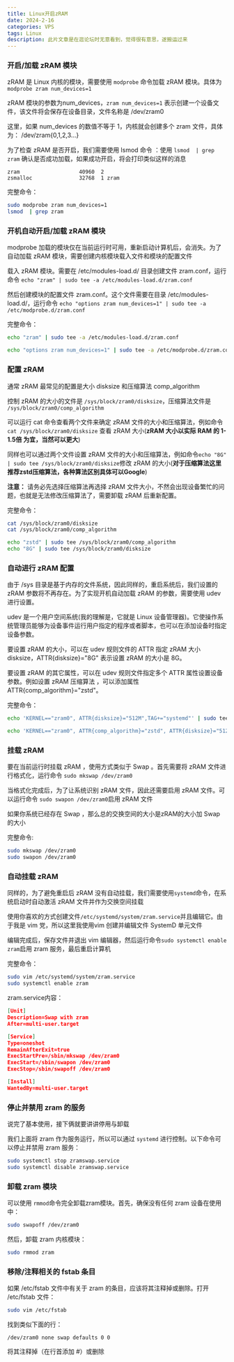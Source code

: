 ```yaml
---
title: Linux开启zRAM
date: 2024-2-16
categories: VPS
tags: Linux
description: 此片文章是在逛论坛时无意看到，觉得很有意思，遂搬运过来
---
```


### 开启/加载 zRAM 模块

zRAM 是 Linux 内核的模块，需要使用 `modprobe` 命令加载 zRAM 模块。具体为 `modprobe zram num_devices=1` 

zRAM 模块的参数为num_devices，`zram num_devices=1` 表示创建一个设备文件，该文件将会保存在设备目录，文件名称是 /dev/zram0

这里，如果 num_devices 的数值不等于 1，内核就会创建多个 zram 文件，具体为： /dev/zram{0,1,2,3...}

为了检查 zRAM 是否开启，我们需要使用 lsmod 命令 ：使用 `lsmod  | grep zram` 确认是否成功加载，如果成功开启，将会打印类似这样的消息

```
zram                   40960  2
zsmalloc               32768  1 zram
```

完整命令：

```bash
sudo modprobe zram num_devices=1
lsmod  | grep zram
```

### 开机自动开启/加载 zRAM 模块

modprobe 加载的模块仅在当前运行时可用，重新启动计算机后，会消失。为了自动加载 zRAM 模块，需要创建内核模块载入文件和模块的配置文件

载入 zRAM 模块。需要在 /etc/modules-load.d/ 目录创建文件 zram.conf，运行命令 `echo "zram" | sudo tee -a /etc/modules-load.d/zram.conf`

然后创建模块的配置文件 zram.conf。这个文件需要在目录 /etc/modules-load.d/，运行命令 `echo "options zram num_devices=1" | sudo tee -a /etc/modprobe.d/zram.conf` 

完整命令：

```bash
echo "zram" | sudo tee -a /etc/modules-load.d/zram.conf

echo "options zram num_devices=1" | sudo tee -a /etc/modprobe.d/zram.conf
```

### 配置 zRAM

通常 zRAM 最常见的配置是大小 disksize 和压缩算法 comp_algorithm

控制 zRAM 的大小的文件是 `/sys/block/zram0/disksize`，压缩算法文件是 `/sys/block/zram0/comp_algorithm`

可以运行 cat 命令查看两个文件来确定 zRAM 文件的大小和压缩算法，例如命令 `cat /sys/block/zram0/disksize` 查看 zRAM 大小(**zRAM 大小以实际 RAM 的 1-1.5倍 为宜，当然可以更大**)

同样也可以通过两个文件设置 zRAM 文件的大小和压缩算法，例如命令`echo "8G" | sudo tee /sys/block/zram0/disksize`修改 zRAM 的大小(**对于压缩算法这里推荐zstd压缩算法，各种算法区别具体可以Google**)

**注意：** 请务必先选择压缩算法再选择 zRAM 文件大小，不然会出现设备繁忙的问题，也就是无法修改压缩算法了，需要卸载 zRAM 后重新配置。

完整命令：

```bash
cat /sys/block/zram0/disksize
cat /sys/block/zram0/comp_algorithm

echo "zstd" | sudo tee /sys/block/zram0/comp_algorithm
echo "8G" | sudo tee /sys/block/zram0/disksize
```

### 自动进行 zRAM 配置

由于 /sys 目录是基于内存的文件系统，因此同样的，重启系统后，我们设置的 zRAM 参数将不再存在。为了实现开机自动加载 zRAM 的参数，需要使用 udev 进行设置。

udev 是一个用户空间系统(我的理解是，它就是 Linux 设备管理器)。它使操作系统管理员能够为设备事件运行用户指定的程序或者脚本，也可以在添加设备时指定设备参数。

要设置 zRAM 的大小，可以在 udev 规则文件的 ATTR 指定 zRAM 大小 disksize，ATTR{disksize}="8G" 表示设置 zRAM 的大小是 8G。

要设置 zRAM 的其它属性，可以在 udev 规则文件指定多个 ATTR 属性设置设备参数。例如设置 zRAM 压缩算法 ，可以添加属性 ATTR{comp_algorithm}="zstd"。

完整命令：

```bash
echo 'KERNEL=="zram0", ATTR{disksize}="512M",TAG+="systemd"' | sudo tee  /etc/udev/rules.d/99-zram.rules

echo 'KERNEL=="zram0", ATTR{comp_algorithm}="zstd", ATTR{disksize}="512M", TAG+="systemd"' | sudo tee  /etc/udev/rules.d/99-zram.rules
```

### 挂载 zRAM

要在当前运行时挂载 zRAM ，使用方式类似于 Swap 。首先需要将 zRAM 文件进行格式化，运行命令 `sudo mkswap /dev/zram0`

当格式化完成后，为了让系统识别 zRAM 文件，因此还需要启用 zRAM 文件。可以运行命令 `sudo swapon /dev/zram0`启用 zRAM 文件

如果你系统已经存在 Swap ，那么总的交换空间的大小是zRAM的大小加 Swap 的大小

完整命令:

```bash
sudo mkswap /dev/zram0
sudo swapon /dev/zram0
```

### 自动挂载 zRAM

同样的，为了避免重启后 zRAM 没有自动挂载，我们需要使用`systemd`命令，在系统启动时自动激活 zRAM 文件并作为交换空间挂载

使用你喜欢的方式创建文件`/etc/systemd/system/zram.service`并且编辑它。由于我是 vim 党，所以这里我使用vim 创建并编辑文件 SystemD 单元文件

编辑完成后，保存文件并退出 vim 编辑器，然后运行命令`sudo systemctl enable zram`启用 zram 服务，最后重启计算机

完整命令：

```bash
sudo vim /etc/systemd/system/zram.service
sudo systemctl enable zram
```

zram.service内容：

```json
[Unit]
Description=Swap with zram
After=multi-user.target

[Service]
Type=oneshot
RemainAfterExit=true
ExecStartPre=/sbin/mkswap /dev/zram0
ExecStart=/sbin/swapon /dev/zram0
ExecStop=/sbin/swapoff /dev/zram0

[Install]
WantedBy=multi-user.target
```

### 停止并禁用 zram 的服务

说完了基本使用，接下俩就要讲讲停用与卸载

我们上面将 zram 作为服务运行，所以可以通过 `systemd` 进行控制。以下命令可以停止并禁用 zram 服务：

```bash
sudo systemctl stop zramswap.service
sudo systemctl disable zramswap.service
```

### 卸载 zram 模块

可以使用 `rmmod`命令完全卸载zram模块。首先，确保没有任何 zram 设备在使用中：

```bash
sudo swapoff /dev/zram0
```

然后，卸载 zram 内核模块：

```bash
sudo rmmod zram
```

### 移除/注释相关的 fstab 条目

如果 /etc/fstab 文件中有关于 zram 的条目，应该将其注释掉或删除。打开 /etc/fstab 文件：

```bash
sudo vim /etc/fstab
```

找到类似下面的行：

```
/dev/zram0 none swap defaults 0 0
```

将其注释掉（在行首添加 #）或删除
